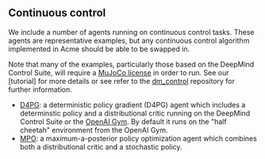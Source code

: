 ## Continuous control

We include a number of agents running on continuous control tasks. These agents
are representative examples, but any continuous control algorithm implemented in
Acme should be able to be swapped in.

Note that many of the examples, particularly those based on the DeepMind Control
Suite, will require a [MuJoCo license](https://www.roboti.us/license.html) in
order to run. See our [tutorial] for more details or see refer to the
[dm_control] repository for further information.

-   [D4PG](https://colab.research.google.com/github/deepmind/acme/blob/master/examples/baselines/rl_continuous/run_d4pg.py): a deterministic policy gradient (D4PG) agent which includes a determinstic
 policy and a distributional critic running on the DeepMind Control Suite or
 the [OpenAI Gym]. By default it runs on the "half cheetah" environment from the
 OpenAI Gym.
-   [MPO](https://colab.research.google.com/github/deepmind/acme/blob/master/examples/baselines/rl_continuous/run_mpo.py): a maximum-a-posterior policy optimization agent which combines both a distributional critic and a stochastic policy.

[dm_control]: https://github.com/deepmind/dm_control
[OpenAI Gym]: https://github.com/openai/gym


